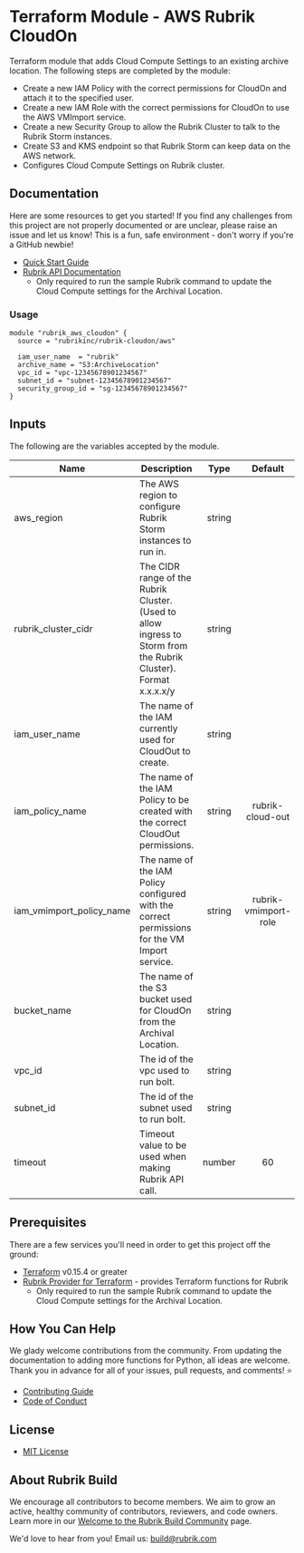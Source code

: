 # Terraform Module - AWS Rubrik CloudOn

Terraform module that adds Cloud Compute Settings to an existing archive location. The following steps are completed by the module:

- Create a new IAM Policy with the correct permissions for CloudOn and attach it to the specified user.
- Create a new IAM Role with the correct permissions for CloudOn to use the AWS VMImport service.
- Create a new Security Group to allow the Rubrik Cluster to talk to the Rubrik Storm instances.
- Create S3 and KMS endpoint so that Rubrik Storm can keep data on the AWS network.
- Configures Cloud Compute Settings on Rubrik cluster.

## Documentation

Here are some resources to get you started! If you find any challenges from this project are not properly documented or are unclear, please raise an issue and let us know! This is a fun, safe environment - don't worry if you're a GitHub newbie!

- [Quick Start Guide](/docs/quick-start.md)
- [Rubrik API Documentation](https://github.com/rubrikinc/api-documentation)
  - Only required to run the sample Rubrik command to update the Cloud Compute settings for the Archival Location.

### Usage

```hcl
module "rubrik_aws_cloudon" {
  source = "rubrikinc/rubrik-cloudon/aws"

  iam_user_name  = "rubrik"
  archive_name = "S3:ArchiveLocation"
  vpc_id = "vpc-12345678901234567"
  subnet_id = "subnet-12345678901234567"
  security_group_id = "sg-12345678901234567"
}
```

## Inputs

The following are the variables accepted by the module.

| Name                              | Description                                                                                                      |  Type  |        Default         | Required |
| --------------------------------- | ---------------------------------------------------------------------------------------------------------------- | :----: | :--------------------: | :------: |
| aws_region                        | The AWS region to configure Rubrik Storm instances to run in.                                                    | string |                        |   yes    |
| rubrik_cluster_cidr               | The CIDR range of the Rubrik Cluster. (Used to allow ingress to Storm from the Rubrik Cluster). Format x.x.x.x/y | string |                        |   yes    |
| iam_user_name                     | The name of the IAM currently used for CloudOut to create.                                                       | string |                        |   yes    |
| iam_policy_name                   | The name of the IAM Policy to be created with the correct CloudOut permissions.                                  | string |    rubrik-cloud-out    |    no    |
| iam_vmimport_policy_name          | The name of the IAM Policy configured with the correct permissions for the VM Import service.                    | string |  rubrik-vmimport-role  |   yes    |
| bucket_name                       | The name of the S3 bucket used for CloudOn from the Archival Location.                                           | string |                        |   yes    |
| vpc_id                            | The id of the vpc used to run bolt.                                                                              | string |                        |   yes    |
| subnet_id                         | The id of the subnet used to run bolt.                                                                           | string |                        |   yes    |
| timeout                           | Timeout value to be used when making Rubrik API call.                                                            | number |           60           |    no    |

## Prerequisites

There are a few services you'll need in order to get this project off the ground:

- [Terraform](https://www.terraform.io/downloads.html) v0.15.4 or greater
- [Rubrik Provider for Terraform](https://github.com/rubrikinc/rubrik-provider-for-terraform) - provides Terraform functions for Rubrik
  - Only required to run the sample Rubrik command to update the Cloud Compute settings for the Archival Location.

## How You Can Help

We glady welcome contributions from the community. From updating the documentation to adding more functions for Python, all ideas are welcome. Thank you in advance for all of your issues, pull requests, and comments! :star:

- [Contributing Guide](CONTRIBUTING.md)
- [Code of Conduct](CODE_OF_CONDUCT.md)

## License

- [MIT License](LICENSE)

## About Rubrik Build

We encourage all contributors to become members. We aim to grow an active, healthy community of contributors, reviewers, and code owners. Learn more in our [Welcome to the Rubrik Build Community](https://github.com/rubrikinc/welcome-to-rubrik-build) page.

We'd love to hear from you! Email us: build@rubrik.com
